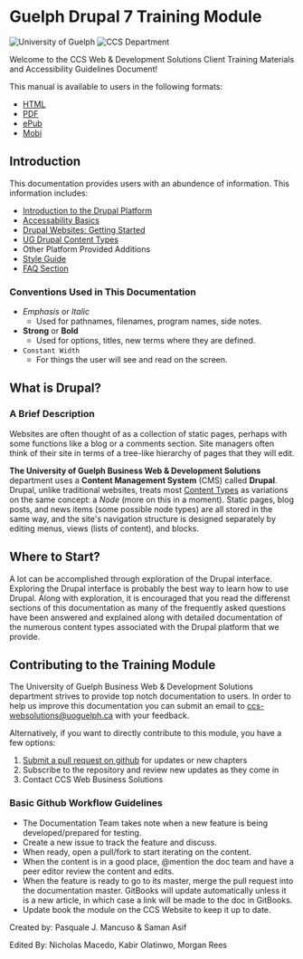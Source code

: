 # Guelph Drupal 7 Training Module
![University of Guelph](cover_small.jpg)
![CCS Department](images/CCS_logo1_black.gif)

Welcome to the CCS Web & Development Solutions Client Training Materials and Accessibility Guidelines Document!

This manual is available to users in the following formats:

* [HTML](https://www.gitbook.com/read/book/ccswbs/uog-drupal-training)
* [PDF](https://www.gitbook.com/download/pdf/book/ccswbs/uog-drupal-training)
* [ePub](https://www.gitbook.com/download/epub/book/ccswbs/uog-drupal-training)
* [Mobi](https://www.gitbook.com/download/mobi/book/ccswbs/uog-drupal-training)

## Introduction
This documentation provides users with an abundence of information. This information includes:
* [Introduction to the Drupal Platform](Drupal_Features_Terms_Acroynms.md)
* [Accessability Basics](accessibility-guide/AccessibilityBasics.md)
* [Drupal Websites: Getting Started](basicbeginner.md)
* [UG Drupal Content Types](ugcontenttypes.md)
* Other Platform Provided Additions
* [Style Guide](styleguide.md)
* [FAQ Section](FreqAQ.md)

### Conventions Used in This Documentation

* *Emphasis* or *Italic*
    * Used for pathnames, filenames, program names, side notes.
* **Strong** or __Bold__
    * Used for options, titles, new terms where they are defined.
* `Constant Width`
    * For things the user will see and read on the screen.

## What is Drupal?
### A Brief Description
Websites are often thought of as a collection of static pages, perhaps with some functions like a blog or a comments section. Site managers often think of their site in terms of a tree-like hierarchy of pages that they will edit.

**The University of Guelph Business Web & Development Solutions** department uses a **Content Management System** (CMS) called **Drupal**. Drupal, unlike traditional websites, treats most [Content Types](Drupal_Features_Terms_Acroynms.md#content-type) as variations on the same concept: a *Node* (more on this in a moment). Static pages, blog posts, and news items (some possible node types) are all stored in the same way, and the site's navigation structure is designed separately by editing menus, views (lists of content), and blocks.

## Where to Start?
A lot can be accomplished through exploration of the Drupal interface. Exploring the Drupal interface is probably the best way to learn how to use Drupal. Along with exploration, it is encouraged that you read the differenst sections of this documentation as many of the frequently asked questions have been answered and explained along with detailed documentation of the numerous content types associated with the Drupal platform that we provide.

## Contributing to the Training Module

The University of Guelph Business Web & Development Solutions department strives to provide top notch documentation to users. In order to help us improve this documentation you can submit an email to ccs-websolutions@uoguelph.ca with your feedback. 

Alternatively, if you want to directly contribute to this module, you have a few options:

1. [Submit a pull request on github](https://github.com/ccswbs/UoGd7-Training.git) for updates or new chapters
2. Subscribe to the repository and review new updates as they come in
3. Contact CCS Web Business Solutions

### Basic Github Workflow Guidelines
* The Documentation Team takes note when a new feature is being developed/prepared for testing.
* Create a new issue to track the feature and discuss.
* When ready, open a pull/fork to start iterating on the content.
* When the content is in a good place, @mention the doc team and have a peer editor review the content and edits.
* When the feature is ready to go to its master, merge the pull request into the documentation master. GitBooks will update automatically unless it is a new article, in which case a link will be made to the doc in GitBooks.
* Update book the module on the CCS Website to keep it up to date.

Created by: Pasquale J. Mancuso & Saman Asif

Edited By: Nicholas Macedo, Kabir Olatinwo, Morgan Rees
